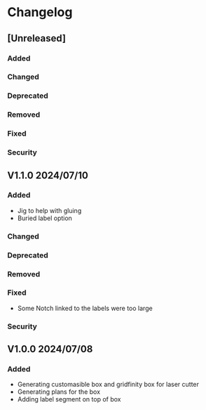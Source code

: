 # Changelog

## [Unreleased]

### Added
### Changed
### Deprecated
### Removed
### Fixed
### Security

## V1.1.0 2024/07/10

### Added
- Jig to help with gluing
- Buried label option
### Changed
### Deprecated
### Removed
### Fixed
- Some Notch linked to the labels were too large
### Security

## V1.0.0 2024/07/08

### Added
- Generating customasible box and gridfinity box for laser cutter
- Generating plans for the box
- Adding label segment on top of box
